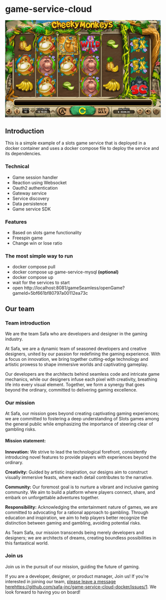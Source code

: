 # game-service-cloud

![img_1.png](doc/img_1.png)
## Introduction

This is a simple example of a slots game service that is deployed in a docker container and uses a docker compose file to deploy the service and its dependencies.


### Technical

- Game session handler
- Reaction using Websocket
- Oauth2 authentication
- Gateway service
- Service discovery
- Data persistence
- Game service SDK

### Features

- Based on slots game functionality
- Freespin game
- Change win or lose ratio


### The most simple way to run

- docker compose pull
- docker compose up game-service-mysql **(optional)**
- docker compose up
- wait for the services to start
- open http://localhost:8081/gameSeamless/openGame?gameId=5bf661bf80797a00112ea73c



## Our team

### Team introduction

We are the team Safa who are developers and designer in the gaming industry.

At Safa, we are a dynamic team of seasoned developers and creative designers, united by our passion for redefining the gaming experience. With a focus on innovation, we bring together cutting-edge technology and artistic prowess to shape immersive worlds and captivating gameplay.

Our developers are the architects behind seamless code and intricate game mechanics, while our designers infuse each pixel with creativity, breathing life into every visual element. Together, we form a synergy that goes beyond the ordinary, committed to delivering gaming excellence.

### Our mission

At Safa, our mission goes beyond creating captivating gaming experiences; we are committed to fostering a deep understanding of Slots games among the general public while emphasizing the importance of steering clear of gambling risks.

#### Mission statement:

**Innovation:** We strive to lead the technological forefront, consistently introducing novel features to provide players with experiences beyond the ordinary.

**Creativity:** Guided by artistic inspiration, our designs aim to construct visually immersive feasts, where each detail contributes to the narrative.

**Community:** Our foremost goal is to nurture a vibrant and inclusive gaming community. We aim to build a platform where players connect, share, and embark on unforgettable adventures together.

**Responsibility:** Acknowledging the entertainment nature of games, we are committed to advocating for a rational approach to gambling. Through education and inspiration, we aim to help players better recognize the distinction between gaming and gambling, avoiding potential risks.

As Team Safa, our mission transcends being merely developers and designers; we are architects of dreams, creating boundless possibilities in this fantastical world. 
### Join us

Join us in the pursuit of our mission, guiding the future of gaming.

If you are a developer, designer, or product manager,
Join us! If you're interested in joining our team, [please leave a message here](https://github.com/safa-inc/game-service-cloud-docker/issues/1)https://github.com/safa-inc/game-service-cloud-docker/issues/1. We look forward to having you on board!
